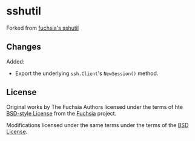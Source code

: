 # sshutil

Forked from [fuchsia's sshutil](https://fuchsia.googlesource.com/fuchsia/+/8023e94b8b78/tools/net/sshutil)

## Changes

Added:

- Export the underlying `ssh.Client`'s `NewSession()` method.

## License

Original works by The Fuchsia Authors licensed under the terms of hte
[BSD-style License](https://fuchsia.googlesource.com/fuchsia/+/8023e94b8b78/LICENSE)
from the [Fuchsia](https://fuchsia.googlesource.com/fuchsia/+/8023e94b8b78/) project.

Modifications licensed under the same terms under the terms of the [BSD License](/LICENSE).
